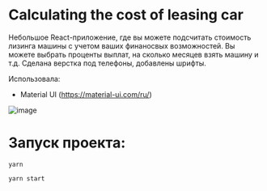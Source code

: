 # Calculating the cost of leasing car

Небольшое React-приложение, где вы можете подсчитать стоимость лизинга машины с учетом ваших финаносвых возможностей. Вы можете выбрать проценты выплат, на сколько месяцев взять машину и т.д. Сделана верстка под телефоны, добавлены шрифты.

Использовала:
- Material UI (https://material-ui.com/ru/) 


![image](https://user-images.githubusercontent.com/58260898/118414075-45b3b480-b6ab-11eb-8add-ca86ce544775.png)



# Запуск проекта:

`yarn`

`yarn start`
